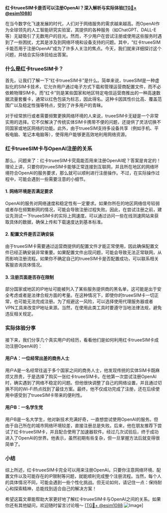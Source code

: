 **红卡trueeSIM卡是否可以注册OpenAI？深入解析与实际体验[[TG💪+ @esim1088](https://t.me/s/esim1088)]**

在当今数字化飞速发展的时代，人们对于网络服务的需求越来越高。而OpenAI作为全球领先的人工智能研究实验室，其提供的各种服务（如ChatGPT、DALL-E等）无疑吸引了无数用户的目光。然而，不少用户在尝试注册或使用这些服务时遇到了一些困扰，尤其是涉及到网络环境和设备支持的问题。其中，“红卡trueeSIM卡能否用于注册OpenAI”成为了许多人关注的焦点。今天，我们就来详细探讨这个问题，并结合实际体验给出答案。

### 什么是红卡trueeSIM卡？

首先，让我们了解一下“红卡trueeSIM卡”是什么。简单来说，trueeSIM是一种虚拟化的SIM卡技术，它允许用户通过电子方式下载和管理运营商配置文件，而不必依赖物理SIM卡。而“红卡”则是某些国家和地区特定电信运营商推出的一种高速数据流量套餐卡，通常以红色包装为标志，因此得名。这种卡因其性价比高、覆盖范围广以及稳定性强等特点，受到了许多用户的青睐。

对于经常旅行或者需要频繁更换网络环境的人来说，trueeSIM卡无疑是一个非常实用的选择。它不仅解决了传统实体SIM卡携带不便的问题，还提供了灵活切换不同国家或地区网络的功能。此外，由于trueeSIM支持多设备共享（例如手机、平板电脑、笔记本电脑等），使得用户能够更高效地利用网络资源。

### 红卡trueeSIM卡与OpenAI注册的关系

那么，问题来了：红卡trueeSIM卡究竟能否用来注册OpenAI呢？答案是肯定的！理论上讲，只要你的trueeSIM卡能够正常连接到互联网，并且所在地区的网络环境符合OpenAI的服务要求，那么就可以顺利进行注册操作。不过，在实际操作过程中，可能会遇到一些需要注意的小细节。

#### 1. 网络环境是否满足要求
OpenAI的服务对网络速度和稳定性有一定要求。如果你所在的地区网络信号较弱或者存在频繁断网的情况，可能会导致注册过程失败。因此，在尝试注册之前，建议先测试一下trueeSIM卡的实际上网速度。可以通过访问一些在线测速网站来获取具体的数据，确保上传和下载速度达到基本标准。

#### 2. 配置文件是否正确安装
由于trueeSIM卡需要通过运营商提供的配置文件才能正常使用，因此确保配置文件已经正确安装非常重要。如果配置文件出现问题，可能会导致无法正常联网，从而影响注册流程。如果你不确定自己的trueeSIM卡是否配置成功，可以联系相关客服咨询具体情况。

#### 3. 注册页面是否存在限制
部分国家或地区的IP地址可能被列入了某些服务提供商的黑名单，这可能是出于安全考虑或者是法律合规方面的考量。在这种情况下，即使你的trueeSIM卡一切正常，也可能无法完成注册。为了规避这一风险，可以选择使用代理服务器或者VPN工具来改变IP地址来源。当然，在使用此类工具时要遵守当地法律法规，避免违反相关规定。

### 实际体验分享

接下来，我们分享几个真实用户的经历，看看他们是如何利用红卡trueeSIM卡成功注册OpenAI的：

#### 用户A：一位经常出差的商务人士
用户A是一名经常往返于多个国家之间的商务人士，他发现传统的实体SIM卡既麻烦又昂贵，于是选择了购买一张红卡trueeSIM卡。在他第一次尝试注册OpenAI时，确实遇到了网络不稳定的问题。但他很快调整了自己的网络设置，并且通过切换不同的Wi-Fi热点找到了最佳方案。最终，他不仅成功完成了注册，还在后续使用中感受到了trueeSIM卡带来的便利性。

#### 用户B：一名学生党
用户B是一名大学生，他对新技术充满好奇，一直想尝试使用OpenAI的服务。但由于自己所在的城市网络环境较差，直接注册总是失败。后来，他在朋友推荐下尝试了红卡trueeSIM卡，并且配合使用了加速器软件。经过几次试验后，终于成功进入了OpenAI的世界。他表示，虽然初期有些复杂，但一旦掌握方法后就变得很简单了。

### 小结

综上所述，红卡trueeSIM卡完全可以用来注册OpenAI。只要你注意网络环境、配置文件以及可能存在的IP限制等问题，就能顺利完成整个注册流程。当然，每个人的具体情况不同，可能会遇到一些个性化挑战。但无论如何，请记住一点：保持耐心和探索精神，总能找到适合自己的解决方案！

希望这篇文章能帮助大家更好地了解红卡trueeSIM卡与OpenAI之间的关系。如果你还有其他疑问，欢迎随时留言讨论哦～ [[TG💪+ @esim1088](https://t.me/s/esim1088) ![Image](https://i.postimg.cc/4NQfJmqS/Snipaste-2025-05-13-00-14-12.png)]